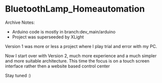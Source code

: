 # BluetoothLamp_Homeautomation

Archive Notes:
- Arduino code is mostly in branch:dev_main/arduino
- Project was superseeded by XLight

Version 1 was more or less a project where I play trial and error with my PC.

Now I start over with Version 2, much more experience and a much simpler and more suitable architecture. This time the focus is on a touch screen interface rather then a website based control center

Stay tuned :)   
